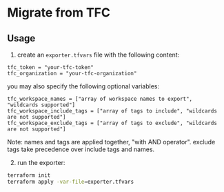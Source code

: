 # Migrate from TFC 

## Usage

1. create an `exporter.tfvars` file with the following content:

```hcl
tfc_token = "your-tfc-token"
tfc_organization = "your-tfc-organization"
```
you may also specify the following optional variables:
```hcl
tfc_workspace_names = ["array of workspace names to export", "wildcards supported"]
tfc_workspace_include_tags = ["array of tags to include", "wildcards are not supported"]
tfc_workspace_exclude_tags = ["array of tags to exclude", "wildcards are not supported"]
```

Note: names and tags are applied together, "with AND operator". exclude tags take precedence over include tags and names.

2. run the exporter:
```bash
terraform init
terraform apply -var-file=exporter.tfvars
```
